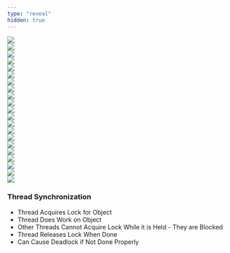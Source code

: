 ```yaml
---
type: "reveal"
hidden: true
---
```

<section>
    <img class="plain stretch" src="/cc410/images/10/410_10_lock1_1.svg">
</section>
<section>
    <img class="plain stretch" src="/cc410/images/10/410_10_lock1_2.svg">
</section>
<section>
    <img class="plain stretch" src="/cc410/images/10/410_10_lock1_3.svg">
</section>
<section>
    <img class="plain stretch" src="/cc410/images/10/410_10_lock1_4.svg">
</section>
<section>
    <img class="plain stretch" src="/cc410/images/10/410_10_lock1_5.svg">
</section>
<section>
    <img class="plain stretch" src="/cc410/images/10/410_10_lock1_6.svg">
</section>
<section>
    <img class="plain stretch" src="/cc410/images/10/410_10_lock1_7.svg">
</section>
<section>
    <img class="plain stretch" src="/cc410/images/10/410_10_lock1_8.svg">
</section>
<section>
    <img class="plain stretch" src="/cc410/images/10/410_10_lock1_9.svg">
</section>
<section>
    <img class="plain stretch" src="/cc410/images/10/410_10_lock1.svg">
</section>
<section>
    <img class="plain stretch" src="/cc410/images/10/410_10_lock2_1.svg">
</section>
<section>
    <img class="plain stretch" src="/cc410/images/10/410_10_lock2_2.svg">
</section>
<section>
    <img class="plain stretch" src="/cc410/images/10/410_10_lock2_3.svg">
</section>
<section>
    <img class="plain stretch" src="/cc410/images/10/410_10_lock2_4.svg">
</section>
<section>
    <img class="plain stretch" src="/cc410/images/10/410_10_lock2_5.svg">
</section>
<section>
    <img class="plain stretch" src="/cc410/images/10/410_10_lock2_6.svg">
</section>
<section>
    <img class="plain stretch" src="/cc410/images/10/410_10_lock2_7.svg">
</section>
<section>
    <img class="plain stretch" src="/cc410/images/10/410_10_lock2_8.svg">
</section>
<section>
    <img class="plain stretch" src="/cc410/images/10/410_10_lock2_9.svg">
</section>
<section>
    <img class="plain stretch" src="/cc410/images/10/410_10_lock2_10.svg">
</section>
<section>
    <img class="plain stretch" src="/cc410/images/10/410_10_lock2.svg">
</section>
<section>
    <h3>Thread Synchronization</h3>
    <ul>
        <li>Thread Acquires Lock for Object</li>
        <li>Thread Does Work on Object</li>
        <li>Other Threads Cannot Acquire Lock While it is Held - They are Blocked</li>
        <li>Thread Releases Lock When Done</li>
        <li>Can Cause Deadlock if Not Done Properly</li>
    </ul>
</section>